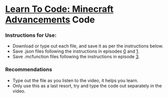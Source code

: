 # [Learn To Code: Minecraft Advancements](https://www.youtube.com/playlist?list=PL8-uIwNV_QeyWd7tIQATnYfwM4_oWoaU6) Code

### Instructions for Use:
* Download or type out each file, and save it as per the instructions below.
* Save .json files following the instructions in episodes [0](https://youtu.be/9T_xYQRTUAM) and [1](https://youtu.be/QBGzC0tZYK4).
* Save .mcfunction files following the instructions in episode [3](https://youtu.be/qfu1_j4REk0).

### Recommendations
* Type out the file as you listen to the video, it helps you learn.
* Only use this as a last resort, try and type the code out separately in the video.
